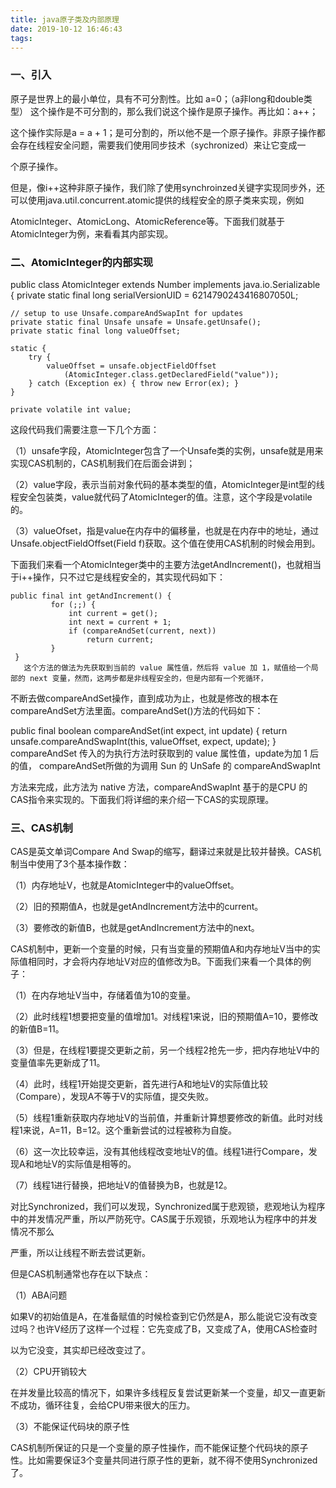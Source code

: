 ```yaml
---
title: java原子类及内部原理
date: 2019-10-12 16:46:43
tags:
---
```

### 一、引入

原子是世界上的最小单位，具有不可分割性。比如 a=0；（a非long和double类型） 这个操作是不可分割的，那么我们说这个操作是原子操作。再比如：a++；

这个操作实际是a = a + 1；是可分割的，所以他不是一个原子操作。非原子操作都会存在线程安全问题，需要我们使用同步技术（sychronized）来让它变成一

个原子操作。

但是，像i++这种非原子操作，我们除了使用synchroinzed关键字实现同步外，还可以使用java.util.concurrent.atomic提供的线程安全的原子类来实现，例如

AtomicInteger、AtomicLong、AtomicReference等。下面我们就基于AtomicInteger为例，来看看其内部实现。

### 二、AtomicInteger的内部实现

public class AtomicInteger extends Number implements java.io.Serializable {
    private static final long serialVersionUID = 6214790243416807050L;

    // setup to use Unsafe.compareAndSwapInt for updates
    private static final Unsafe unsafe = Unsafe.getUnsafe();
    private static final long valueOffset;

    static {
        try {
            valueOffset = unsafe.objectFieldOffset
                (AtomicInteger.class.getDeclaredField("value"));
        } catch (Exception ex) { throw new Error(ex); }
    }

    private volatile int value;
这段代码我们需要注意一下几个方面：

（1）unsafe字段，AtomicInteger包含了一个Unsafe类的实例，unsafe就是用来实现CAS机制的，CAS机制我们在后面会讲到；

（2）value字段，表示当前对象代码的基本类型的值，AtomicInteger是int型的线程安全包装类，value就代码了AtomicInteger的值。注意，这个字段是volatile的。

（3）valueOfset，指是value在内存中的偏移量，也就是在内存中的地址，通过Unsafe.objectFieldOffset(Field f)获取。这个值在使用CAS机制的时候会用到。

下面我们来看一个AtomicInteger类中的主要方法getAndIncrement()，也就相当于i++操作，只不过它是线程安全的，其实现代码如下：

    public final int getAndIncrement() {
             for (;;) {
                 int current = get();
                 int next = current + 1;
                 if (compareAndSet(current, next))
                     return current;
             }
     }
       这个方法的做法为先获取到当前的 value 属性值，然后将 value 加 1，赋值给一个局部的 next 变量，然而，这两步都是非线程安全的，但是内部有一个死循环，

不断去做compareAndSet操作，直到成功为止，也就是修改的根本在compareAndSet方法里面。compareAndSet()方法的代码如下：

public final boolean compareAndSet(int expect, int update) {
        return unsafe.compareAndSwapInt(this, valueOffset, expect, update);
 }
      compareAndSet 传入的为执行方法时获取到的 value 属性值，update为加 1 后的值， compareAndSet所做的为调用 Sun 的 UnSafe 的 compareAndSwapInt

方法来完成，此方法为 native 方法，compareAndSwapInt 基于的是CPU 的 CAS指令来实现的。下面我们将详细的来介绍一下CAS的实现原理。

### 三、CAS机制

CAS是英文单词Compare And Swap的缩写，翻译过来就是比较并替换。CAS机制当中使用了3个基本操作数：

（1）内存地址V，也就是AtomicInteger中的valueOffset。

（2）旧的预期值A，也就是getAndIncrement方法中的current。

（3）要修改的新值B，也就是getAndIncrement方法中的next。

CAS机制中，更新一个变量的时候，只有当变量的预期值A和内存地址V当中的实际值相同时，才会将内存地址V对应的值修改为B。下面我们来看一个具体的例子：

（1）在内存地址V当中，存储着值为10的变量。

（2）此时线程1想要把变量的值增加1。对线程1来说，旧的预期值A=10，要修改的新值B=11。

（3）但是，在线程1要提交更新之前，另一个线程2抢先一步，把内存地址V中的变量值率先更新成了11。

（4）此时，线程1开始提交更新，首先进行A和地址V的实际值比较（Compare），发现A不等于V的实际值，提交失败。

（5）线程1重新获取内存地址V的当前值，并重新计算想要修改的新值。此时对线程1来说，A=11，B=12。这个重新尝试的过程被称为自旋。

（6）这一次比较幸运，没有其他线程改变地址V的值。线程1进行Compare，发现A和地址V的实际值是相等的。

（7）线程1进行替换，把地址V的值替换为B，也就是12。

对比Synchronized，我们可以发现，Synchronized属于悲观锁，悲观地认为程序中的并发情况严重，所以严防死守。CAS属于乐观锁，乐观地认为程序中的并发情况不那么

严重，所以让线程不断去尝试更新。

但是CAS机制通常也存在以下缺点：

（1）ABA问题

   如果V的初始值是A，在准备赋值的时候检查到它仍然是A，那么能说它没有改变过吗？也许V经历了这样一个过程：它先变成了B，又变成了A，使用CAS检查时

以为它没变，其实却已经改变过了。

（2）CPU开销较大

 在并发量比较高的情况下，如果许多线程反复尝试更新某一个变量，却又一直更新不成功，循环往复，会给CPU带来很大的压力。

（3）不能保证代码块的原子性

 CAS机制所保证的只是一个变量的原子性操作，而不能保证整个代码块的原子性。比如需要保证3个变量共同进行原子性的更新，就不得不使用Synchronized了。